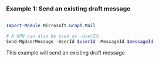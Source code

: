 ### Example 1: Send an existing draft message

```powershell

Import-Module Microsoft.Graph.Mail

# A UPN can also be used as -UserId.
Send-MgUserMessage -UserId $userId -MessageId $messageId

```
This example will send an existing draft message

